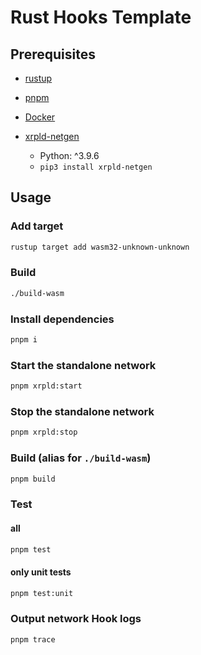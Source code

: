 # Rust Hooks Template

## Prerequisites

- [rustup](https://rustup.rs/)

- [pnpm](https://pnpm.io/installation)
- [Docker](https://www.docker.com/get-started/)
- [xrpld-netgen](https://github.com/Transia-RnD/xrpld-network-gen)
  - Python: ^3.9.6
  - `pip3 install xrpld-netgen`

## Usage

### Add target

```sh
rustup target add wasm32-unknown-unknown
```

### Build

```sh
./build-wasm
```

### Install dependencies

```sh
pnpm i
```

### Start the standalone network

```sh
pnpm xrpld:start
```

### Stop the standalone network

```sh
pnpm xrpld:stop
```

### Build (alias for `./build-wasm`)

```sh
pnpm build
```

### Test

#### all

```sh
pnpm test
```

#### only unit tests

```sh
pnpm test:unit
```

### Output network Hook logs

```sh
pnpm trace
```

